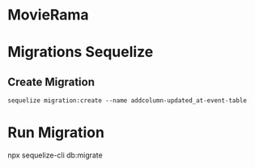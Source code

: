 # MovieRama

# Migrations Sequelize

## Create Migration

`sequelize migration:create --name addcolumn-updated_at-event-table`

# Run Migration

npx sequelize-cli db:migrate
